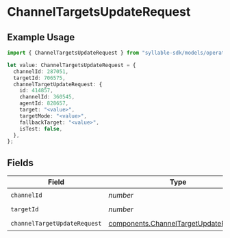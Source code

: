 # ChannelTargetsUpdateRequest

## Example Usage

```typescript
import { ChannelTargetsUpdateRequest } from "syllable-sdk/models/operations";

let value: ChannelTargetsUpdateRequest = {
  channelId: 287051,
  targetId: 706575,
  channelTargetUpdateRequest: {
    id: 414857,
    channelId: 360545,
    agentId: 828657,
    target: "<value>",
    targetMode: "<value>",
    fallbackTarget: "<value>",
    isTest: false,
  },
};
```

## Fields

| Field                                                                                          | Type                                                                                           | Required                                                                                       | Description                                                                                    |
| ---------------------------------------------------------------------------------------------- | ---------------------------------------------------------------------------------------------- | ---------------------------------------------------------------------------------------------- | ---------------------------------------------------------------------------------------------- |
| `channelId`                                                                                    | *number*                                                                                       | :heavy_check_mark:                                                                             | N/A                                                                                            |
| `targetId`                                                                                     | *number*                                                                                       | :heavy_check_mark:                                                                             | N/A                                                                                            |
| `channelTargetUpdateRequest`                                                                   | [components.ChannelTargetUpdateRequest](../../models/components/channeltargetupdaterequest.md) | :heavy_check_mark:                                                                             | N/A                                                                                            |